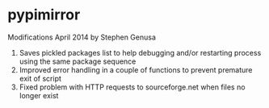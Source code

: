 pypimirror
==========

Modifications April 2014 by Stephen Genusa
<p>
<ol>
<li>Saves pickled packages list to help debugging and/or restarting process using the same package sequence
<li>Improved error handling in a couple of functions to prevent premature exit of script
<li>Fixed problem with HTTP requests to sourceforge.net when files no longer exist
</ol>
